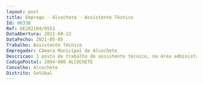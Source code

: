 ```yaml
--- 
layout: post
title: Emprego - Alcochete - Assistente Técnico
Id: 86338
Ref: OE202104/0551
DataAbertura: 2021-04-22
DataFecho: 2021-05-05
Trabalho: Assistente Técnico
Empregador: Câmara Municipal de Alcochete
Descricao: 1 posto de trabalho de assistente técnico, na área administrativa contabilidade(DAGR)  Elaborar as fases processuais necessárias aos pagamentos de faturas  executar cálculos relativos ao IVA  executar a contabilidade de custos  gere e controla os fundos de maneio  elaborar documentos previsionais e de prestação de contas  assegura a introdução de dados na aplicação da AIRC no âmbito do POCAL  assegura todos os procedimentos contabilísticos administrativos no âmbito da área Financeira.
CodigoPostal: 2894-000 ALCOCHETE
Concelho: Alcochete
Distrito: Setúbal
--- 
```

